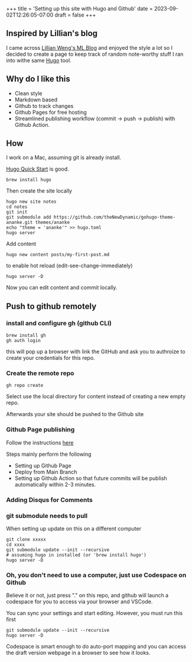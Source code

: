 +++
title = 'Setting up this site with Hugo and Github'
date = 2023-09-02T12:26:05-07:00
draft = false
+++

## Inspired by Lillian's blog
 
I came across [Lillian Weng's ML Blog](https://lilianweng.github.io/) and enjoyed the style a lot so I decided to create a page to keep track of random note-worthy stuff I ran into withe same [Hugo](https://gohugo.io) tool. 

## Why do I like this

- Clean style
- Markdown based 
- Github to track changes
- Github Pages for free hosting
- Streamlined publishing workflow (commit -> push -> publish) with Github Action. 

## How

I work on a Mac, assuming git is already install. 

[Hugo Quick Start](https://gohugo.io/getting-started/quick-start/) is good.

```
brew install hugo
```

Then create the site locally 

```
hugo new site notes
cd notes
git init
git submodule add https://github.com/theNewDynamic/gohugo-theme-ananke.git themes/ananke
echo "theme = 'ananke'" >> hugo.toml
hugo server
```

Add content 

```
hugo new content posts/my-first-post.md
```

to enable hot reload (edit-see-change-immediately)

```
hugo server -D
```

Now you can edit content and commit locally. 

## Push to github remotely 

### install and configure gh (github CLI)
```
brew install gh
gh auth login
```

this will pop up a browser with link the GitHub and ask you to authroize to create your credentials for this repo. 

### Create the remote repo

```
gh repo create                               
```

Select use the local directory for content  instead of creating a new empty repo.

Afterwards your site should be pushed to the Github site

### Github Page publishing

Follow the instructions [here](https://gohugo.io/hosting-and-deployment/hosting-on-github/)

Steps mainly perform the following

- Setting up Github Page
- Deploy from Main Branch
- Setting up Github Action so that future commits will be publish automatically within 2-3 minutes.  


### Adding Disqus for Comments


### git submodule needs to pull

When setting up update on this on a different computer

```
git clone xxxxx
cd xxxx
git submodule update --init --recursive
# assuming hugo in installed (or 'brew install hugo')
hugo server -D
```

### Oh, you don't need to use a computer, just use Codespace on Github

Believe it or not, just press "." on this repo, and github will launch a codespace for you to access via your browser and VSCode. 

You can sync your settings and start editing. However, you must run this first

```
git submodule update --init --recursive
hugo server -D
```

Codespace is smart enough to do auto-port mapping and you can access the draft version webpage in a browser to see how it looks. 
